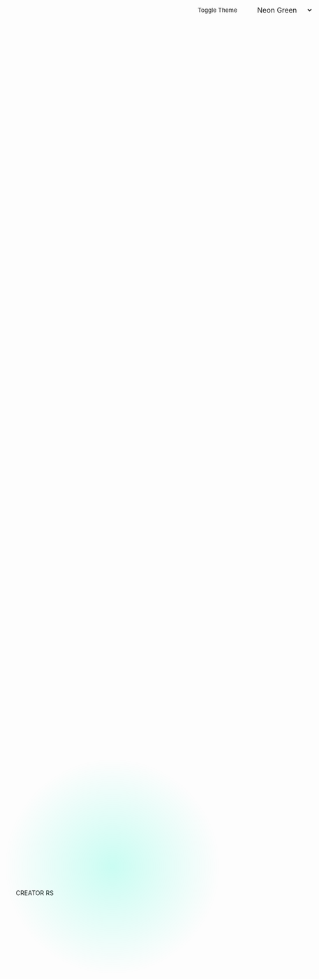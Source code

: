 <!DOCTYPE html>
<html lang="en">
<head>
  <meta charset="UTF-8" />
  <meta name="viewport" content="width=device-width, initial-scale=1.0" />
  <title>Advanced Qlock</title>
  <style>
    @import url('https://fonts.googleapis.com/css2?family=Orbitron:wght@500&display=swap');

    :root {
      --bg-dark: radial-gradient(circle at center, #111 0%, #000 100%);
      --bg-light: radial-gradient(circle at center, #fff 0%, #ddd 100%);
      --text-dark: rgba(255, 255, 255, 0.1);
      --text-light: rgba(0, 0, 0, 0.1);
      --active-dark: #00ffcc;
      --active-light: #007777;
    }

    body {
      margin: 0;
      background: var(--bg-dark);
      color: var(--text-dark);
      font-family: 'Orbitron', monospace;
      display: flex;
      flex-direction: column;
      justify-content: center;
      align-items: center;
      height: 100vh;
      overflow: hidden;
      transition: background 0.5s;
    }

    .controls {
      position: absolute;
      top: 20px;
      right: 20px;
      display: flex;
      gap: 10px;
    }

    .theme-toggle, .color-select {
      background: none;
      border: 2px solid var(--active-dark);
      color: var(--active-dark);
      padding: 0.5rem 1rem;
      border-radius: 10px;
      cursor: pointer;
      font-family: inherit;
      transition: all 0.3s;
    }

    .color-select {
      font-size: 1rem;
    }

    .theme-light {
      background: var(--bg-light);
      color: var(--text-light);
    }

    .theme-light .letter {
      color: var(--text-light);
    }
    .theme-light .letter.on {
      color: var(--active-light);
      text-shadow: 0 0 10px var(--active-light);
    }

    .clock {
      display: grid;
      grid-template-columns: repeat(11, 1fr);
      grid-gap: 6px;
      max-width: 90vmin;
      width: 90vmin;
    }

    .letter {
      font-size: 3vmin;
      text-align: center;
      color: var(--text-dark);
      transition: color 0.4s, transform 0.4s;
      position: relative;
      cursor: pointer;
    }

    .letter.on {
      color: var(--active-dark);
      transform: scale(1.2);
      text-shadow: 0 0 10px var(--active-dark);
    }

    .letter:hover::after {
      content: attr(data-word);
      position: absolute;
      top: -2em;
      left: 50%;
      transform: translateX(-50%);
      background: rgba(0, 255, 251, 0.2);
      color: rgb(0, 255, 204);
      padding: 2px 6px;
      border-radius: 6px;
      font-size: 1.5vmin;
      white-space: nowrap;
    }

    .theme-light .letter:hover::after {
      background: rgba(0, 119, 119, 0.2);
      color: #007777;
    }

    .glow {
      position: absolute;
      top: 50%;
      left: 50%;
      width: 500px;
      height: 500px;
      background: radial-gradient(circle, rgba(0,255,204,0.2) 0%, rgba(0,0,0,0) 70%);
      border-radius: 50%;
      transform: translate(-50%, -50%);
      pointer-events: none;
      animation: pulse 5s ease-in-out infinite;
    }

    @keyframes pulse {
      0%, 100% {
        transform: translate(-50%, -50%) scale(1);
      }
      50% {
        transform: translate(-50%, -50%) scale(1.1);
      }
    }

    .digital-time {
      margin-top: 20px;
      font-size: 4vmin;
      color: var(--active-dark);
      text-shadow: 0 0 10px var(--active-dark);
    }

    .theme-light .digital-time {
      color: var(--active-light);
      text-shadow: 0 0 10px var(--active-light);
    }

    @media (max-width: 600px) {
      .letter {
        font-size: 5vw;
      }
      .digital-time {
        font-size: 6vw;
      }
    }
  </style>
</head>
<body>
  <div class="controls">
    <button class="theme-toggle" onclick="toggleTheme()">Toggle Theme</button>
    <select class="color-select" onchange="changeColor(this.value)">
      <option value="#00ffcc">Neon Green</option>
      <option value="#007bff">Blue</option>
      <option value="#ff0066">Pink</option>
      <option value="#ffcc00">Amber</option>
      <option value="#00ffaa">Mint</option>
      <option value="#FF0000">Red</option>
      <option value="#FFC0CB">Pink</option>
      <option value="#FF6347">Tomato</option>
      <option value="#FFD700">Gold</option>
      <option value="#FFFF00">Yellow</option>
      <option value="#F0E68C">Khaki</option>
      <option value="#EE82EE">Violet</option>
      <option value="#00FF00">Lime</option>
      <option value="#00FFFF">Aqua</option>
      <option value="#0000FF">Blue</option>
      <option value="#F4A460">SandyBrown</option>
      <option value="#FFFFFF">White</option>
      <option value="#000000">Black</option>
    </select>
  </div>
  <div class="glow"></div>
  <div class="clock" id="clock"></div>
  <div class="digital-time" id="digitalTime"></div>
  <audio id="tickSound" src="https://freesound.org/data/previews/341/341695_6260500-lq.mp3" preload="auto"></audio>

  <div class="powered-by">CREATOR RS</div>
  
  <script>
  const grid = [
    'ITLISASTIME',
    'ACQUARTERDC',
    'TWENTYFIVEX',
    'HALFBTENFTO',
    'PASTERUNINE',
    'ONESIXTHREE',
    'FOURFIVETWO',
    'EIGHTELEVEN',
    'SEVENTWELVE',
    'TENSEOCLOCK'
  ];

  const wordsMap = {
    "IT": [0, 1],
    "IS": [3, 4],
    "A": [5],
    "QUARTER": [13, 14, 15, 16, 17, 18, 19],
    "TWENTY": [22, 23, 24, 25, 26, 27],
    "FIVE": [28, 29, 30, 31],
    "HALF": [33, 34, 35, 36],
    "TEN": [37, 38, 39],
    "TO": [40, 41],
    "PAST": [44, 45, 46, 47],
    "ONE": [55, 56, 57],
    "TWO": [66, 67, 68],
    "THREE": [58, 59, 60, 61, 62],
    "FOUR": [63, 64, 65, 66],
    "FIVE_H": [67, 68, 69, 70],
    "SIX": [53, 54, 55],
    "SEVEN": [88, 89, 90, 91, 92],
    "EIGHT": [71, 72, 73, 74, 75],
    "NINE": [50, 51, 52, 53],
    "TEN_H": [99, 100, 101],
    "ELEVEN": [76, 77, 78, 79, 80, 81],
    "TWELVE": [93, 94, 95, 96, 97, 98],
    "OCLOCK": [104, 105, 106, 107, 108, 109]
  };

  const clock = document.getElementById("clock");
  const digitalEl = document.getElementById("digitalTime");
  const sound = document.getElementById("tickSound");

  function createGrid() {
    for (let row = 0; row < grid.length; row++) {
      for (let col = 0; col < grid[row].length; col++) {
        const span = document.createElement("span");
        span.className = "letter";
        span.textContent = grid[row][col];
        span.dataset.index = row * 11 + col;

        // Добавляем data-word для всплывающей подсказки
        for (const [word, indices] of Object.entries(wordsMap)) {
          if (indices.includes(row * 11 + col)) {
            span.dataset.word = word.replace('_H', '');
            break;
          }
        }

        clock.appendChild(span);
      }
    }
  }

  function highlight(indices) {
    document.querySelectorAll(".letter").forEach(el => el.classList.remove("on"));
    indices.forEach(i => {
      const letter = document.querySelector(`[data-index='${i}']`);
      if (letter) letter.classList.add("on");
    });
  }

  function getTimeIndices() {
    const now = new Date();
    let h = now.getHours();
    let m = now.getMinutes();

    const indices = [...wordsMap["IT"], ...wordsMap["IS"]];

    const minIndex = Math.floor(m / 5);
    if (minIndex > 0) {
      const minuteWords = [
        null, "FIVE", "TEN", "QUARTER", "TWENTY", ["TWENTY", "FIVE"], "HALF"
      ];

      const words = minuteWords[minIndex > 6 ? 12 - minIndex : minIndex];
      if (Array.isArray(words)) {
        words.forEach(w => indices.push(...wordsMap[w]));
      } else if (words) {
        indices.push(...wordsMap[words]);
      }

      if (minIndex <= 6) {
        indices.push(...wordsMap["PAST"]);
      } else {
        indices.push(...wordsMap["TO"]);
        h = (h + 1) % 12;
      }
    } else {
      indices.push(...wordsMap["OCLOCK"]);
    }

    const hourNames = [
      "TWELVE", "ONE", "TWO", "THREE", "FOUR", "FIVE_H",
      "SIX", "SEVEN", "EIGHT", "NINE", "TEN_H", "ELEVEN"
    ];
    indices.push(...wordsMap[hourNames[h % 12]]);

    return indices;
  }

  function tick() {
    highlight(getTimeIndices());
    if (sound && sound.readyState >= 2) {
      sound.currentTime = 0;
      sound.play().catch(() => {});
    }
    setTimeout(tick, 1000);
  }

  function updateDigital() {
    const now = new Date();
    const hh = now.getHours().toString().padStart(2, '0');
    const mm = now.getMinutes().toString().padStart(2, '0');
    const ss = now.getSeconds().toString().padStart(2, '0');
    digitalEl.textContent = `${hh}:${mm}:${ss}`;
    setTimeout(updateDigital, 1000);
  }

  function toggleTheme() {
    document.body.classList.toggle("theme-light");
  }

  function changeColor(color) {
    document.documentElement.style.setProperty('--active-dark', color);
  }

  createGrid();
  updateDigital();
  tick();
</script>

</body>
</html>
